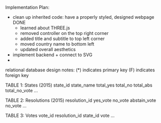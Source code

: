 Implementation Plan:
- clean up inherited code: have a properly styled, designed webpage DONE
    - learned about THREE.js
    - removed controller on the top right corner
    - added title and subtitle to top left corner
    - moved country name to bottom left
    - updated overall aesthetics
- implement backend + connect to SVG
- 


relational database design notes: 
(*) indicates primary key
(F) indicates foreign key

TABLE 1: States (2015)
state_id    state_name      total_yes   total_no    total_abs   total_no_vote
...


TABLE 2: Resolutions (2015)
resolution_id   yes_vote    no_vote     abstain_vote    no_vote
...


TABLE 3: Votes
vote_id     resolution_id   state_id    vote
...